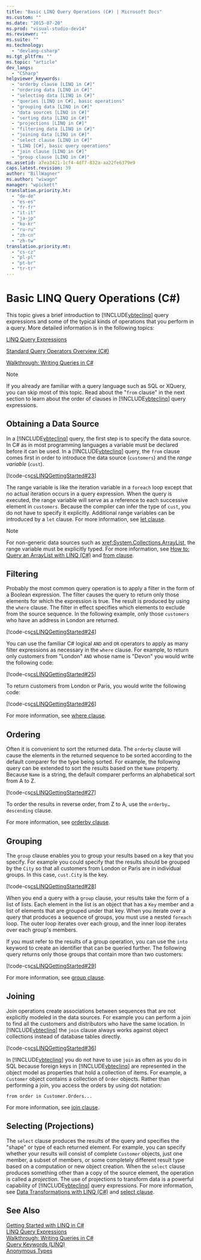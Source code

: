 ```yaml
---
title: "Basic LINQ Query Operations (C#) | Microsoft Docs"
ms.custom: ""
ms.date: "2015-07-20"
ms.prod: "visual-studio-dev14"
ms.reviewer: ""
ms.suite: ""
ms.technology: 
  - "devlang-csharp"
ms.tgt_pltfrm: ""
ms.topic: "article"
dev_langs: 
  - "CSharp"
helpviewer_keywords: 
  - "orderby clause [LINQ in C#]"
  - "ordering data [LINQ in C#]"
  - "selecting data [LINQ in C#]"
  - "queries [LINQ in C#], basic operations"
  - "grouping data [LINQ in C#]"
  - "data sources [LINQ in C#]"
  - "sorting data [LINQ in C#]"
  - "projections [LINQ in C#]"
  - "filtering data [LINQ in C#]"
  - "joining data [LINQ in C#]"
  - "select clause [LINQ in C#]"
  - "LINQ [C#], basic query operations"
  - "join clause [LINQ in C#]"
  - "group clause [LINQ in C#]"
ms.assetid: a7ea3421-1cf4-4df7-832a-aa22fe6379e9
caps.latest.revision: 39
author: "BillWagner"
ms.author: "wiwagn"
manager: "wpickett"
translation.priority.ht: 
  - "de-de"
  - "es-es"
  - "fr-fr"
  - "it-it"
  - "ja-jp"
  - "ko-kr"
  - "ru-ru"
  - "zh-cn"
  - "zh-tw"
translation.priority.mt: 
  - "cs-cz"
  - "pl-pl"
  - "pt-br"
  - "tr-tr"
---
```

# Basic LINQ Query Operations (C#)
This topic gives a brief introduction to [!INCLUDE[vbteclinq](../../../../csharp/includes/vbteclinq_md.md)] query expressions and some of the typical kinds of operations that you perform in a query. More detailed information is in the following topics:  
  
 [LINQ Query Expressions](../../../../csharp/programming-guide/linq-query-expressions/index.md)  
  
 [Standard Query Operators Overview (C#)](../../../../csharp/programming-guide/concepts/linq/standard-query-operators-overview.md)  
  
 [Walkthrough: Writing Queries in C#](../../../../csharp/programming-guide/concepts/linq/walkthrough-writing-queries-linq.md)  
  
> [!NOTE]
>  If you already are familiar with a query language such as SQL or XQuery, you can skip most of this topic. Read about the "`from` clause" in the next section to learn about the order of clauses in [!INCLUDE[vbteclinq](../../../../csharp/includes/vbteclinq_md.md)] query expressions.  
  
## Obtaining a Data Source  
 In a [!INCLUDE[vbteclinq](../../../../csharp/includes/vbteclinq_md.md)] query, the first step is to specify the data source. In C# as in most programming languages a variable must be declared before it can be used. In a [!INCLUDE[vbteclinq](../../../../csharp/includes/vbteclinq_md.md)] query, the `from` clause comes first in order to introduce the data source (`customers`) and the *range variable* (`cust`).  
  
 [!code-cs[csLINQGettingStarted#23](../../../../csharp/programming-guide/concepts/linq/codesnippet/CSharp/basic-linq-query-operations_1.cs)]  
  
 The range variable is like the iteration variable in a `foreach` loop except that no actual iteration occurs in a query expression. When the query is executed, the range variable will serve as a reference to each successive element in `customers`. Because the compiler can infer the type of `cust`, you do not have to specify it explicitly. Additional range variables can be introduced by a `let` clause. For more information, see [let clause](../../../../csharp/language-reference/keywords/let-clause.md).  
  
> [!NOTE]
>  For non-generic data sources such as <xref:System.Collections.ArrayList>, the range variable must be explicitly typed. For more information, see [How to: Query an ArrayList with LINQ (C#)](../../../../csharp/programming-guide/concepts/linq/how-to-query-an-arraylist-with-linq.md) and [from clause](../../../../csharp/language-reference/keywords/from-clause.md).  
  
## Filtering  
 Probably the most common query operation is to apply a filter in the form of a Boolean expression. The filter causes the query to return only those elements for which the expression is true. The result is produced by using the `where` clause. The filter in effect specifies which elements to exclude from the source sequence. In the following example, only those `customers` who have an address in London are returned.  
  
 [!code-cs[csLINQGettingStarted#24](../../../../csharp/programming-guide/concepts/linq/codesnippet/CSharp/basic-linq-query-operations_2.cs)]  
  
 You can use the familiar C# logical `AND` and `OR` operators to apply as many filter expressions as necessary in the `where` clause. For example, to return only customers from "London" `AND` whose name is "Devon" you would write the following code:  
  
 [!code-cs[csLINQGettingStarted#25](../../../../csharp/programming-guide/concepts/linq/codesnippet/CSharp/basic-linq-query-operations_3.cs)]  
  
 To return customers from London or Paris, you would write the following code:  
  
 [!code-cs[csLINQGettingStarted#26](../../../../csharp/programming-guide/concepts/linq/codesnippet/CSharp/basic-linq-query-operations_4.cs)]  
  
 For more information, see [where clause](../../../../csharp/language-reference/keywords/where-clause.md).  
  
## Ordering  
 Often it is convenient to sort the returned data. The `orderby` clause will cause the elements in the returned sequence to be sorted according to the default comparer for the type being sorted. For example, the following query can be extended to sort the results based on the `Name` property. Because `Name` is a string, the default comparer performs an alphabetical sort from A to Z.  
  
 [!code-cs[csLINQGettingStarted#27](../../../../csharp/programming-guide/concepts/linq/codesnippet/CSharp/basic-linq-query-operations_5.cs)]  
  
 To order the results in reverse order, from Z to A, use the `orderby…descending` clause.  
  
 For more information, see [orderby clause](../../../../csharp/language-reference/keywords/orderby-clause.md).  
  
## Grouping  
 The `group` clause enables you to group your results based on a key that you specify. For example you could specify that the results should be grouped by the `City` so that all customers from London or Paris are in individual groups. In this case, `cust.City` is the key.  
  
 [!code-cs[csLINQGettingStarted#28](../../../../csharp/programming-guide/concepts/linq/codesnippet/CSharp/basic-linq-query-operations_6.cs)]  
  
 When you end a query with a `group` clause, your results take the form of a list of lists. Each element in the list is an object that has a `Key` member and a list of elements that are grouped under that key. When you iterate over a query that produces a sequence of groups, you must use a nested `foreach` loop. The outer loop iterates over each group, and the inner loop iterates over each group's members.  
  
 If you must refer to the results of a group operation, you can use the `into` keyword to create an identifier that can be queried further. The following query returns only those groups that contain more than two customers:  
  
 [!code-cs[csLINQGettingStarted#29](../../../../csharp/programming-guide/concepts/linq/codesnippet/CSharp/basic-linq-query-operations_7.cs)]  
  
 For more information, see [group clause](../../../../csharp/language-reference/keywords/group-clause.md).  
  
## Joining  
 Join operations create associations between sequences that are not explicitly modeled in the data sources. For example you can perform a join to find all the customers and distributors who have the same location. In [!INCLUDE[vbteclinq](../../../../csharp/includes/vbteclinq_md.md)] the `join` clause always works against object collections instead of database tables directly.  
  
 [!code-cs[csLINQGettingStarted#36](../../../../csharp/programming-guide/concepts/linq/codesnippet/CSharp/basic-linq-query-operations_8.cs)]  
  
 In [!INCLUDE[vbteclinq](../../../../csharp/includes/vbteclinq_md.md)] you do not have to use `join` as often as you do in SQL because foreign keys in [!INCLUDE[vbteclinq](../../../../csharp/includes/vbteclinq_md.md)] are represented in the object model as properties that hold a collection of items. For example, a `Customer` object contains a collection of `Order` objects. Rather than performing a join, you access the orders by using dot notation:  
  
```  
from order in Customer.Orders...  
```  
  
 For more information, see [join clause](../../../../csharp/language-reference/keywords/join-clause.md).  
  
## Selecting (Projections)  
 The `select` clause produces the results of the query and specifies the "shape" or type of each returned element. For example, you can specify whether your results will consist of complete `Customer` objects, just one member, a subset of members, or some completely different result type based on a computation or new object creation. When the `select` clause produces something other than a copy of the source element, the operation is called a *projection*. The use of projections to transform data is a powerful capability of [!INCLUDE[vbteclinq](../../../../csharp/includes/vbteclinq_md.md)] query expressions. For more information, see [Data Transformations with LINQ (C#)](../../../../csharp/programming-guide/concepts/linq/data-transformations-with-linq.md) and [select clause](../../../../csharp/language-reference/keywords/select-clause.md).  
  
## See Also  
 [Getting Started with LINQ in C#](../../../../csharp/programming-guide/concepts/linq/getting-started-with-linq.md)   
 [LINQ Query Expressions](../../../../csharp/programming-guide/linq-query-expressions/index.md)   
 [Walkthrough: Writing Queries in C#](../../../../csharp/programming-guide/concepts/linq/walkthrough-writing-queries-linq.md)   
 [Query Keywords (LINQ)](../../../../csharp/language-reference/keywords/query-keywords.md)   
 [Anonymous Types](../../../../csharp/programming-guide/classes-and-structs/anonymous-types.md)